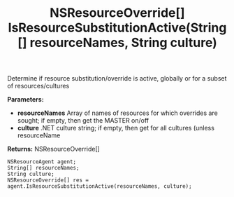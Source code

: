 ﻿---
uid: crmscript_ref_NSResourceAgent_IsResourceSubstitutionActive
title: NSResourceOverride[] IsResourceSubstitutionActive(String[] resourceNames, String culture)
intellisense: NSResourceAgent.IsResourceSubstitutionActive
keywords: NSResourceAgent, IsResourceSubstitutionActive
so.topic: reference
---

Determine if resource substitution/override is active, globally or for a subset of resources/cultures

**Parameters:**
 - **resourceNames** Array of names of resources for which overrides are sought; if empty, then get the MASTER on/off
 - **culture** .NET culture string; if empty, then get for all cultures (unless resourceName

**Returns:** NSResourceOverride[]

```crmscript
NSResourceAgent agent;
String[] resourceNames;
String culture;
NSResourceOverride[] res = agent.IsResourceSubstitutionActive(resourceNames, culture);
```

